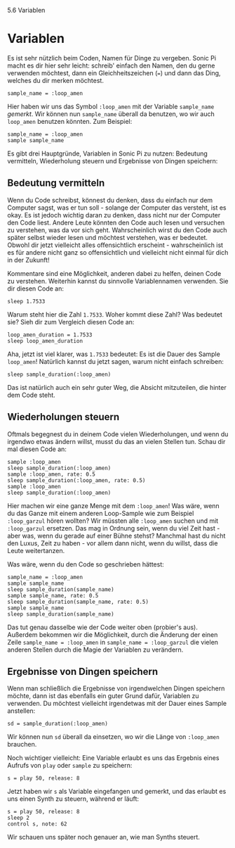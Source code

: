 5.6 Variablen

# Variablen

Es ist sehr nützlich beim Coden, Namen für Dinge zu vergeben. Sonic Pi 
macht es dir hier sehr leicht: schreib' einfach den Namen, den du gerne 
verwenden möchtest, dann ein Gleichheitszeichen (`=`) und dann das 
Ding, welches du dir merken möchtest.

```
sample_name = :loop_amen
```

Hier haben wir uns das Symbol `:loop_amen` mit der Variable 
`sample_name` *gemerkt*. Wir können nun `sample_name` überall da 
benutzen, wo wir auch `loop_amen` benutzen könnten. Zum Beispiel:


```
sample_name = :loop_amen
sample sample_name
```

Es gibt drei Hauptgründe, Variablen in Sonic Pi zu nutzen: Bedeutung 
vermitteln, Wiederholung steuern und Ergebnisse von Dingen speichern:

## Bedeutung vermitteln

Wenn du Code schreibst, könnest du denken, dass du einfach nur dem 
Computer sagst, was er tun soll - solange der Computer das versteht, 
ist es okay. Es ist jedoch wichtig daran zu denken, dass nicht nur der 
Computer den Code liest. Andere Leute könnten den Code auch lesen und 
versuchen zu verstehen, was da vor sich geht. Wahrscheinlich wirst du 
den Code auch später selbst wieder lesen und möchtest verstehen, was er 
bedeutet. Obwohl dir jetzt vielleicht alles offensichtlich erscheint - 
wahrscheinlich ist es für andere nicht ganz so offensichtlich und 
vielleicht nicht einmal für dich in der Zukunft!

Kommentare sind eine Möglichkeit, anderen dabei zu helfen, deinen Code 
zu verstehen. Weiterhin kannst du sinnvolle Variablennamen verwenden. 
Sie dir diesen Code an:

```
sleep 1.7533
```

Warum steht hier die Zahl `1.7533`. Woher kommt diese Zahl? Was 
bedeutet sie? Sieh dir zum Vergleich diesen Code an:

```
loop_amen_duration = 1.7533
sleep loop_amen_duration
```

Aha, jetzt ist viel klarer, was `1.7533` bedeutet: Es ist die Dauer des 
Sample `loop_amen`! Natürlich kannst du jetzt sagen, warum nicht 
einfach schreiben:

```
sleep sample_duration(:loop_amen)
```

Das ist natürlich auch ein sehr guter Weg, die Absicht mitzuteilen, die 
hinter dem Code steht.

## Wiederholungen steuern

Oftmals begegnest du in deinem Code vielen Wiederholungen, und wenn du 
irgendwo etwas ändern willst, musst du das an vielen Stellen tun. Schau 
dir mal diesen Code an:

```
sample :loop_amen
sleep sample_duration(:loop_amen)
sample :loop_amen, rate: 0.5
sleep sample_duration(:loop_amen, rate: 0.5)
sample :loop_amen
sleep sample_duration(:loop_amen)
```

Hier machen wir eine ganze Menge mit dem `:loop_amen`! Was wäre, wenn 
du das Ganze mit einem anderen Loop-Sample wie zum Beispiel 
`:loop_garzul` hören wollten? Wir müssten alle `:loop_amen` suchen und 
mit `:loop_garzul` ersetzen. Das mag in Ordnung sein, wenn du viel Zeit 
hast - aber was, wenn du gerade auf einer Bühne stehst? Manchmal hast 
du nicht den Luxus, Zeit zu haben - vor allem dann nicht, wenn du 
willst, dass die Leute weitertanzen.

Was wäre, wenn du den Code so geschrieben hättest:

```
sample_name = :loop_amen
sample sample_name
sleep sample_duration(sample_name)
sample sample_name, rate: 0.5
sleep sample_duration(sample_name, rate: 0.5)
sample sample_name
sleep sample_duration(sample_name)
```

Das tut genau dasselbe wie der Code weiter oben (probier's aus). 
Außerdem bekommen wir die Möglichkeit, durch die Änderung der einen 
Zeile `sample_name = :loop_amen` in `sample_name = :loop_garzul` die 
vielen anderen Stellen durch die Magie der Variablen zu verändern.

## Ergebnisse von Dingen speichern

Wenn man schließlich die Ergebnisse von irgendwelchen Dingen speichern 
möchte, dann ist das ebenfalls ein guter Grund dafür, Variablen zu 
verwenden. Du möchtest vielleicht irgendetwas mit der Dauer eines 
Sample anstellen:

```
sd = sample_duration(:loop_amen)
```

Wir können nun `sd` überall da einsetzen, wo wir die Länge von 
`:loop_amen` brauchen.

Noch wichtiger vielleicht: Eine Variable erlaubt es uns das Ergebnis 
eines Aufrufs von `play` oder `sample` zu speichern:

```
s = play 50, release: 8
```

Jetzt haben wir `s` als Variable eingefangen und gemerkt, und das 
erlaubt es uns einen Synth zu steuern, während er läuft:

```
s = play 50, release: 8
sleep 2
control s, note: 62
```

Wir schauen uns später noch genauer an, wie man Synths steuert.
